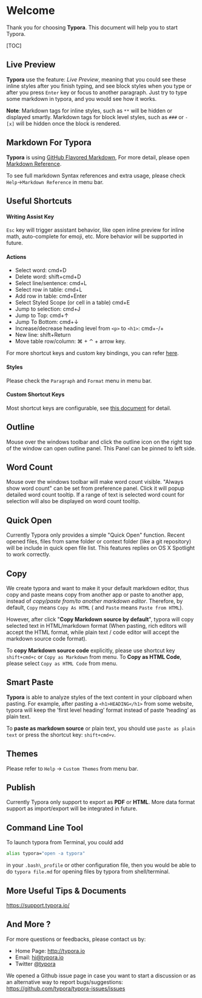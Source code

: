 # Welcome

Thank you for choosing **Typora**. This document will help you to start Typora.

[TOC]

## Live Preview

**Typora** use the feature: *Live Preview*, meaning that you could see these inline styles after you finish typing, and see block styles when you type or after you press `Enter` key or focus to another paragraph. Just try to type some markdown in typora, and you would see how it works.

**Note**: Markdown tags for inline styles, such as `**` will be hidden or displayed smartly. Markdown tags for block level styles, such as `###` or `- [x]` will be hidden once the block is rendered.

## Markdown For Typora

**Typora** is using [GitHub Flavored Markdown](https://help.github.com/articles/github-flavored-markdown/), For more detail, please open [Markdown Reference](Markdown%20Reference.md).

To see full markdown Syntax references and extra usage, please check `Help`->`Markdown Reference` in menu bar.

## Useful Shortcuts

#### Writing Assist Key

`Esc` key will trigger assistant behavior, like open inline preview for inline math, auto-complete for emoji, etc. More behavior will be supported in future.

#### Actions

- Select word: cmd+D
- Delete word: shift+cmd+D
- Select line/sentence: cmd+L
- Select row in table: cmd+L
- Add row in table: cmd+Enter
- Select Styled Scope (or cell in a table) cmd+E
- Jump to selection: cmd+J
- Jump to Top: cmd+↑
- Jump To Bottom: cmd+↓
- Increase/decrease heading level from `<p>` to `<h1>`: cmd+-/+
- New line: shift+Return
- Move table row/column: ⌘ + ⌃ + arrow key.

For more shortcut keys and custom key bindings, you can refer [here](http://support.typora.io/Shortcut-Keys/).

#### Styles

Please check the `Paragraph` and `Format` menu in menu bar.

#### Custom Shortcut Keys

Most shortcut keys are configurable, see [this document](https://support.typora.io/Shortcut-Keys/#change-shortcut-keys) for detail.

## Outline

Mouse over the windows toolbar and click the outline icon on the right top of the window can open outline panel. This Panel can be pinned to left side.

## Word Count

Mouse over the windows toolbar will make word count visible. "Always show word count" can be set from preference panel. Click it will popup detailed word count tooltip. If a range of text is selected word count for selection will also be displayed on word count tooltip.

## Quick Open

Currently Typora only provides a simple "Quick Open" function. Recent opened files, files from same folder or context folder (like a git repository) will be include in quick open file list. This features replies on OS X Spotlight to work correctly.

## Copy

We create typora and want to make it your default markdown editor, thus copy and paste means copy from another app or paste to another app, instead of *copy/paste from/to another markdown editor*. Therefore, by default, `Copy` means `Copy As HTML` ( and `Paste` means `Paste from HTML`). 

However, after click "**Copy Markdown source by default**", typora will copy selected text in HTML/markdown format (When pasting, rich editors will accept the HTML format, while plain text / code editor will accept the markdown source code format).

To **copy Markdown source code** explicitly, please use shortcut key `shift+cmd+c` or `Copy as Markdown` from menu. To **Copy as HTML Code**, please select `Copy as HTML Code` from menu.

## Smart Paste

**Typora** is able to analyze styles of the text content in your clipboard when pasting. For example, after pasting a `<h1>HEADING</h1>` from some website, typora will keep the 'first level heading’ format instead of paste ‘heading’ as plain text. 

To **paste as markdown source** or plain text, you should use `paste as plain text` or press the shortcut key: `shift+cmd+v`.

## Themes

Please refer to `Help` → `Custom Themes` from menu bar.

## Publish

Currently Typora only support to export as **PDF** or **HTML**. More data format support as import/export will be integrated in future.

## Command Line Tool

To launch typora from Terminal, you could add

```bash
alias typora="open -a typora"
```

in your `.bash\_profile` or other configuration file, then you would be able to do `typora file.md` for opening files by typora from shell/terminal.

## More Useful Tips & Documents

<https://support.typora.io/>

## And More ?

For more questions or feedbacks, please contact us by:

- Home Page: http://typora.io
- Email: <hi@typora.io>
- Twitter [@typora](https://twitter.com/typora)

We opened a Github issue page in case you want to start a discussion or as an alternative way to report bugs/suggestions: https://github.com/typora/typora-issues/issues